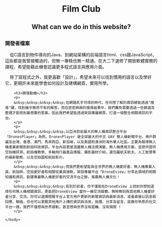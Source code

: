 <div style="text-align:center;"><h1>Film Club</h1></div>
        <div style="text-align:center;"><h2>
           What can we do in this website?
            </h2></div>
        <div style="text-align:center;"><h2>
           </h2></div>
        <h3>開發者檔案</h3>
        <p>
        &nbsp;&nbsp;&nbsp;&nbsp;從C語言到物件導向的Java、到網站架構的前端語言html、css跟JavaScript，這些都是我曾接觸過的，但無一專精也無一精通。在大二下選修了開放軟體實務的課程，希望能藉此機會認識更多程式語言與應用介面。
        </p>
        <p>            
        &nbsp;&nbsp;&nbsp;&nbsp;除了寫程式之外，我更喜歡「設計」，希望未來可以找到慣用的語言以及學好它，更期許未來能學會如何設計及建構網頁，實用所學。
        </p>
        
        <h3>開發動機</h3>
        <p>
        &nbsp;&nbsp;&nbsp;&nbsp;在網路炙手可得的時代，任何想了解的資訊總能透過"搜尋"鍵，找到幾乎無奇不有的解答。而在密密麻麻的搜尋結果中，我們難免需要透過一些篩選及整理才能找到最想要的答案。因此我們希望能透過架設專屬網頁，打造一個整合相關資訊的平台。
        </p>
        <p>
        &nbsp;&nbsp;&nbsp;&nbsp;以亞洲目前最大的無人機資訊整合平台「DronesPlayer」為例，DronesPlayer 是全球最大的中文 UAV 無人機新聞平台，用戶群遍及台灣、香港、澳門、馬來西亞、新加坡，以及美國和澳洲的海外華人社區。主要為報導無人機產業新聞和航拍科技資訊，平台內容更是涵蓋無人機法規演變、無人機應用方案，並提供提供空拍機評測、航拍機教學、多軸飛行器產品情報、攝影器材介紹，還包羅航天航太、人工智慧等的最新動態，以及空拍圖和航拍影片。
        </p>
        &nbsp;&nbsp;&nbsp;&nbsp;而我們更盼望能與全世界的無人機愛好者、無人機專業人員、航拍師、空拍愛好者和相關從業員接軌，架設專屬平台「DroneEview」分享此領域的相關知識和資訊，創建專屬無人機愛好者的交流平台之餘，推廣無人機文化！
        <p>
        &nbsp;&nbsp;&nbsp;&nbsp;有別於前者，你不僅能在DroneEview 上找到你想知道得任何無人機相關資訊，更能把DroneEview 當作一線交流媒體，無時無刻與其他無人機愛好者分享、交流。你可以選擇閱覽平台上官方用戶更新的新聞資訊與最新消息，或者直接以訊息框回應、聯絡，你也可以瀏覽其他用戶上傳的資訊與消息，按讚、分享及留言，就像你熟悉的社交平台一樣。我們不僅想與世界接軌，甚至想與世界沒有距離、沒有侷限 !
        </p>
 
    </body>
</html>
